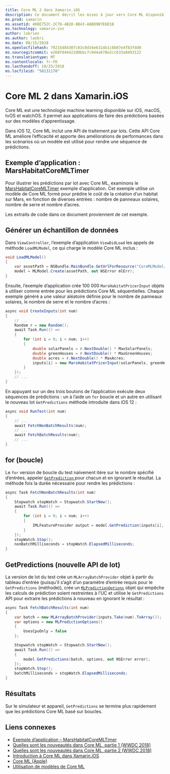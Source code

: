 ```yaml
---
title: Core ML 2 dans Xamarin.iOS
description: Ce document décrit les mises à jour vers Core ML disponible dans le cadre d’e/s 12. En particulier, il examine les améliorations des performances associées à la nouvelle API de prédiction de lot.
ms.prod: xamarin
ms.assetid: 408E752C-2C78-4B20-8B43-A6B89B7E6D1B
ms.technology: xamarin-ios
author: lobrien
ms.author: laobri
ms.date: 08/15/2018
ms.openlocfilehash: 79215d84307c03c0d34e6314b1c8b07e4f83fdd0
ms.sourcegitcommit: e268fd44422d0bbc7c944a678e2cc633a0493122
ms.translationtype: MT
ms.contentlocale: fr-FR
ms.lasthandoff: 10/25/2018
ms.locfileid: "50131178"
---
```

# <a name="core-ml-2-in-xamarinios"></a>Core ML 2 dans Xamarin.iOS

Core ML est une technologie machine learning disponible sur iOS, macOS, tvOS et watchOS. Il permet aux applications de faire des prédictions basées sur des modèles d’apprentissage.

Dans iOS 12, Core ML inclut une API de traitement par lots. Cette API Core ML améliore l’efficacité et apporte des améliorations de performances dans les scénarios où un modèle est utilisé pour rendre une séquence de prédictions.

## <a name="sample-app-marshabitatcoremltimer"></a>Exemple d’application : MarsHabitatCoreMLTimer

Pour illustrer les prédictions par lot avec Core ML, examinons le [MarsHabitatCoreMLTimer](https://developer.xamarin.com/samples/monotouch/iOS12/MarsHabitatCoreMLTimer) exemple d’application. Cet exemple utilise un modèle de Core ML formé pour prédire le coût de la création d’un habitat sur Mars, en fonction de diverses entrées : nombre de panneaux solaires, nombre de serre et nombre d’acres.

Les extraits de code dans ce document proviennent de cet exemple.

## <a name="generate-sample-data"></a>Générer un échantillon de données

Dans `ViewController`, l’exemple d’application `ViewDidLoad` les appels de méthode `LoadMLModel`, ce qui charge le modèle Core ML inclus :

```csharp
void LoadMLModel()
{
    var assetPath = NSBundle.MainBundle.GetUrlForResource("CoreMLModel/MarsHabitatPricer", "mlmodelc");
    model = MLModel.Create(assetPath, out NSError mlErr);
}
```

Ensuite, l’exemple d’application crée 100 000 `MarsHabitatPricerInput` objets à utiliser comme entrée pour les prédictions Core ML séquentielles. Chaque exemple généré a une valeur aléatoire définie pour le nombre de panneaux solaires, le nombre de serre et le nombre d’acres :

```csharp
async void CreateInputs(int num)
{
    // ...
    Random r = new Random();
    await Task.Run(() =>
    {
        for (int i = 0; i < num; i++)
        {
            double solarPanels = r.NextDouble() * MaxSolarPanels;
            double greenHouses = r.NextDouble() * MaxGreenHouses;
            double acres = r.NextDouble() * MaxAcres;
            inputs[i] = new MarsHabitatPricerInput(solarPanels, greenHouses, acres);
        }
    });
    // ...
}
```

En appuyant sur un des trois boutons de l’application exécute deux séquences de prédictions : un à l’aide un `for` boucle et un autre en utilisant le nouveau lot `GetPredictions` méthode introduite dans iOS 12 :

```csharp
async void RunTest(int num)
{
    // ...
    await FetchNonBatchResults(num);
    // ...
    await FetchBatchResults(num);
    // ...
}
```

## <a name="for-loop"></a>for (boucle)

Le `for` version de boucle du test naïvement itère sur le nombre spécifié d’entrées, appeler [ `GetPrediction` ](https://developer.xamarin.com/api/member/CoreML.MLModel.GetPrediction/) pour chacun et en ignorant le résultat. La méthode fois la durée nécessaire pour rendre les prédictions :

```csharp
async Task FetchNonBatchResults(int num)
{
    Stopwatch stopWatch = Stopwatch.StartNew();
    await Task.Run(() =>
    {
        for (int i = 0; i < num; i++)
        {
            IMLFeatureProvider output = model.GetPrediction(inputs[i], out NSError error);
        }
    });
    stopWatch.Stop();
    nonBatchMilliseconds = stopWatch.ElapsedMilliseconds;
}
```

## <a name="getpredictions-new-batch-api"></a>GetPredictions (nouvelle API de lot)

La version de lot du test crée un `MLArrayBatchProvider` objet à partir du tableau d’entrée (puisqu’il s’agit d’un paramètre d’entrée requis pour le `GetPredictions` (méthode)), crée un [`MLPredictionOptions`](https://developer.xamarin.com/api/type/CoreML.MLPredictionOptions/)
objet qui empêche les calculs de prédiction soient restreintes à l’UC et utilise le `GetPredictions` API pour extraire les prédictions à nouveau en ignorant le résultat :

```csharp
async Task FetchBatchResults(int num)
{
    var batch = new MLArrayBatchProvider(inputs.Take(num).ToArray());
    var options = new MLPredictionOptions()
    {
        UsesCpuOnly = false
    };

    Stopwatch stopWatch = Stopwatch.StartNew();
    await Task.Run(() =>
    {
        model.GetPredictions(batch, options, out NSError error);
    });
    stopWatch.Stop();
    batchMilliseconds = stopWatch.ElapsedMilliseconds;
}
```

## <a name="results"></a>Résultats

Sur le simulateur et appareil, `GetPredictions` se termine plus rapidement que les prédictions Core ML basé sur boucles.

## <a name="related-links"></a>Liens connexes

- [Exemple d’application – MarsHabitatCoreMLTimer](https://developer.xamarin.com/samples/monotouch/iOS12/MarsHabitatCoreMLTimer)
- [Quelles sont les nouveautés dans Core ML, partie 1 (WWDC 2018)](https://developer.apple.com/videos/play/wwdc2018/708/)
- [Quelles sont les nouveautés dans Core ML, partie 2 (WWDC 2018)](https://developer.apple.com/videos/play/wwdc2018/709/)
- [Introduction à Core ML dans Xamarin.iOS](https://docs.microsoft.com/en-us/xamarin/ios/platform/introduction-to-ios11/coreml)
- [Core ML (Apple)](https://developer.apple.com/documentation/coreml?language=objc)
- [Utilisation de modèles de Core ML](https://developer.apple.com/machine-learning/build-run-models/)
